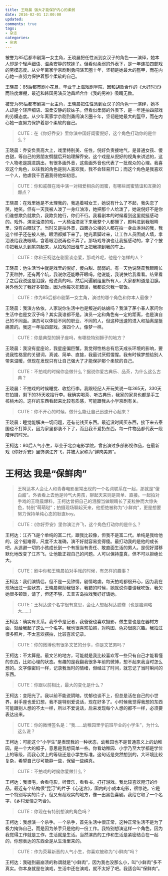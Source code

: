 ```yaml
---
title: 王晓晨 强大才能保护内心的柔弱
date: 2016-02-01 12:00:00
updated:
comments: true
tags:
- 杂志
categories:
- 杂志
---
```


被誉为85后都市剧第一女主角，王晓晨把任性派到女汉子的角色一一演绎，她本人却是个轻声细语、温柔安静的软妹子。但看似柔弱的外表下，是一年连拍四部戏的劳模态度。从少年离家学京剧到勇闯演艺圈十年，坚韧是她最大的盔甲，而在内心她一直努力保护着那个柔软的自己。

<!--more-->

王晓晨：85后都市剧小花旦，毕业于上海戏剧学院，因和胡歌合作的《大好时光》而热度爆棚，最近和韩国男演员池昌旭合作《我的男神》吸睛无数。

被誉为85后都市剧第一女主角，王晓晨把任性派到女汉子的角色一一演绎，她本人却是个轻声细语、温柔安静的软妹子。但看似柔弱的外表下，是一年连拍四部戏的劳模态度。从少年离家学京剧到勇闯演艺圈十年，坚韧是她最大的盔甲，而在内心她一直努力保护着那个柔软的自己。

>CUTE：在《你好乔安》里你演中国好闺蜜倪好，这个角色打动你的是什么？

王晓晨：乔安负责高大上，戏里特别美、任性，倪好负责接地气，是普通女孩、傻白甜，等自己的男朋友劈腿后开始理解乔安。这个戏是从倪好的视角来讲述的，这个人物老是跳进跳出，有很多画外音，这些画外音也代表了一批观众的心理。我喜欢这个角色，以往我的角色是别人喜欢我，我不会轻易开口；而这个角色是我喜欢一个人，他虐我千百遍我待他如初恋。

>CUTE：你和戚薇在戏中演一对相爱相杀的闺蜜，有哪些闺蜜情谊和互撕的爆点？

王晓晨：在戏里她是不太理我的，我追着喊女王，她说有什么了不起，我失恋了哭，她笑。但有一天我被人泼了一身红油漆，她把那个人给泼了，她说倪好不是你们谁想欺负就欺负，我欺负她行，你们不行。我看剧本的时候看到这里就挺感动的。戏外，演泼油漆的戏，一大桶油漆泼下来我整个人都懵了，颜料进到我眼睛里，没有白眼球了。当时又是拍外景，四面办公楼的人都在拍一身血淋淋的我，我这个样子还在被人拍，眼泪都掉下来了。她光着脚过来，让工作人员围成人墙，拿泪液给我洗眼睛，含着眼泪说再也不弄了。那场戏导演也让我挺感动的，拿了个披巾把我从头到尾包起来，从拍戏的出租车上把我抱到我的车上。

>CUTE：你和王柯达在剧里谈恋爱，那戏外呢，他是个怎样的人？

王晓晨：他生活当中就是戏里的倪好，傻白甜、弱弱的。有一天他说晓晨我眼睛长了麦粒肿，还有两个坑，我说你还能睁开眼吗，他说能，我说快给我看看。结果看了之后我说这是泪腺，他说真的吗，然后问遍剧组里所有人，大家都知道是泪腺。另外他欠了我好多顿饭，因为他每次犯错误，我都说欠我一顿饭。

>CUTE：作为85后都市剧第一女主角，演过的哪个角色和你本人最像？

王晓晨：我演方依依，人家说你生活中也是叛逆的姑娘吗？我演了茅小春人家问你生活中也是女汉子吗？其实我谁都不是。演员一定和角色有一定的距离，也是演自己的不同面。演员可以体验不同的职业、不同的人，但这种迅速的进入和抽离是挺痛苦的。我这一年拍四部戏，演四个人，像梦一样。

>CUTE：你是典型的狮子座吗，有哪些特别狮子的地方？

王晓晨：我没有星座论，我星座偏巨蟹。我觉得性格总有后天成长环境的影响，要说我性格里的关键词，真诚、简单、直接，我最讨厌假惺惺。我有时候梦想给别人带来温暖，但现在发现只有让自己强大了才能保护那个柔软的自己。

>CUTE：不拍戏的时候你会做什么？据说你爱古典乐、品茶，为什么这么古典？

王晓晨：不拍戏的时候睡觉、收拾行李。我跟经纪人开玩笑说一年365天，330天在拍摄，剩下的35天收拾行李。我确实喝茶、听古典乐，我家的家具也都是手工核桃木的。这样的东西看起来比较有质感，可能跟我从小学京剧有关。

>CUTE：你不开心的时候，做什么能让自己迅速开心起来？

王晓晨：睡觉能解决一切问题，还有花钱买东西。最近没时间买东西，接下来去泰国也不打算买，因为家里都装不下了，而且我不爱扔东西，每一件物品都代表一段陪伴的时光。

王柯达：80后人气小生，毕业于北京电影学院，曾出演过多部影视作品，在最新戏《你好乔安》里饰演江齐飞，并被大家称为“鲜肉美男”。

# 王柯达  我是“保鲜肉”

>王柯达本人会让人和青春电影里常出现的一个名词联系在一起，那就是“傻白甜”。外表看上去他是帅气大男孩，聊起天来则是简单、直接。一起拍对手戏的王晓晨爆料，王柯达曾把自己的泪腺当做眼睛长了麦粒肿而大惊失色，特别“萌萌哒”；拍摄现场聊起天来，他拒绝被称为“小鲜肉”，更是想要努力保持单纯心态的耿直boy。

>CUTE：《你好乔安》里你演江齐飞，这个角色打动你的是什么？

王柯达：江齐飞是个单纯的富二代，跟我比较像，但我不是富二代。单纯是我给他的，这个挺难得，尺度不太准确，演不好就容易变得傻。最打动我的是他的成长吧，从逃避一切的小孩成长到一个有担当有责任、敢直面生活的男人。是倪好潜移默化地改变了江齐飞，让他敢正视自己的问题。人可以保持童真，但不可以拒绝长大。

>CUTE：剧中你和王晓晨拍对手戏的时候，有怎样的趣事？

王柯达：我们演情侣，但不是一见钟情，剧情略虐。每天拍戏都很开心，因为我在现场出过一些状态，王晓晨帮助我很多，我错的时候，她就说你要请我吃饭，我欠她很多顿饭，请了，但还不够，去普吉岛拍戏我好好请她。

>CUTE：王柯达这个名字很有意思，会让人想起柯达胶卷（也是脑洞略大……）

王柯达：确实有关系。我爷爷是记者，我爸爸也喜欢摄影，做生意也是在器材方面，就给我起了这么一个名字。我也很喜欢拍照，对构图、色彩很感兴趣。我拍过很多照片，不太喜欢摆拍，比较喜欢记录。

>CUTE：你的微博也有很多文艺的分享，你是文艺男吗？

王柯达：不太算是。最文艺的地方，可能就是我比较喜欢写一些只有自己才能看懂的东西，比如心理的状态。有趣的是我翻我很多年前的微博，想不起来我当时怎么想的。文字像密码一样，记录我当时的情绪，但经过了时间，就忘记了当时瞬间的东西。

>CUTE：你跟以前相比，最大的变化是什么？

王柯达：变阳光了。我以前不能说阴暗，忧郁也谈不上，但总是活在自己的小世界，射手座也爱幻想，我不是特别爱说话，现在好多了。小时候我觉得我想的东西可能跟别人想的不太一样，所以不爱说话，后来发现每个人想的都不一样，必须要表达出来。

>CUTE：你的微博签名是：“我……幼稚园里学前班毕业的小学生”，为什么这么说？

王柯达：可能这个“小学生”是表现我的一种状态，幼稚园也不是普通意义上的幼稚园，是一个大的框子，意思是我想简单一些。你看幼稚园、小学乃至大学都是学位上的等级，而我心灵上的等级还是小学生标准。这句话是突然想到的，大环境比较复杂，希望自己尽可能静一些，保留一些纯真。

>CUTE：不拍戏的时候你爱做什么？

王柯达：我很宅，会看电影，听音乐，看看书，打打游戏。我比较喜欢昆汀的作品。最近有个结构很“昆汀”的片子《心迷宫》，国内的小成本电影，很惊艳。它是一个特别写实的片子，但又有超现实的地方，像一出黑色喜剧。我给它取了一个名字，《乡村爱情之巧合》。

>CUTE：你现在有特别想演的角色吗？

王柯达：我想演一个杀手。一个杀手，首先生活中很正常，这种正常生活不是为了极力掩饰自己，而是因为杀手只是他的一份工作。我特别想演这样一个角色，因为我觉得工作就是工作，生活就是生活。当然演员的工作和生活是紧密结合在一起的，你想表达的东西全是从生活里来的。

>CUTE：作为荧幕新晋的人气小生，你喜欢被称为“小鲜肉”吗？

王柯达：我碰到最崩溃的称谓就是“小鲜肉”，因为我也没那么小，叫“小鲜肉”多不真实。你本身就是在演戏，生活中还在演戏，就不太好了吧。我适合叫“保鲜肉”。
